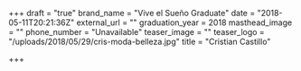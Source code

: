 +++
draft = "true"
brand_name = "Vive el Sueño Graduate"
date = "2018-05-11T20:21:36Z"
external_url = ""
graduation_year = 2018
masthead_image = ""
phone_number = "Unavailable"
teaser_image = ""
teaser_logo = "/uploads/2018/05/29/cris-moda-belleza.jpg"
title = "Cristian Castillo"

+++
